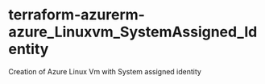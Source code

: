 # terraform-azurerm-azure_Linuxvm_SystemAssigned_Identity
Creation of Azure Linux Vm with System assigned identity
